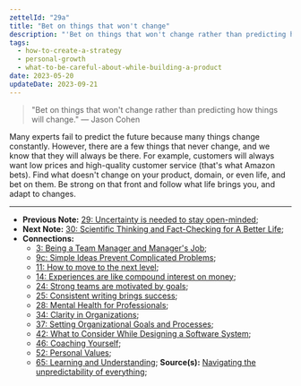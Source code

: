 ```yaml
---
zettelId: "29a"
title: "Bet on things that won't change"
description: "'Bet on things that won't change rather than predicting how things will change.' — Jason Cohen"
tags:
  - how-to-create-a-strategy
  - personal-growth
  - what-to-be-careful-about-while-building-a-product
date: 2023-05-20
updateDate: 2023-09-21
---
```


> "Bet on things that won't change rather than predicting how things will change." — Jason Cohen

Many experts fail to predict the future because many things change constantly. However, there are a few things that never change, and we know that they will always be there. For example, customers will always want low prices and high-quality customer service (that's what Amazon bets). Find what doesn't change on your product, domain, or even life, and bet on them. Be strong on that front and follow what life brings you, and adapt to changes.

---

- **Previous Note:** [29: Uncertainty is needed to stay open-minded](/notes/29/);
- **Next Note:** [30: Scientific Thinking and Fact-Checking for A Better Life](/notes/30/);
- **Connections:**
  - [3: Being a Team Manager and Manager's Job](/notes/3/);
  - [9c: Simple Ideas Prevent Complicated Problems](/notes/9c/);
  - [11: How to move to the next level](/notes/11/);
  - [14: Experiences are like compound interest on money](/notes/14/);
  - [24: Strong teams are motivated by goals](/notes/24/);
  - [25: Consistent writing brings success](/notes/25/);
  - [28: Mental Health for Professionals](/notes/28/);
  - [34: Clarity in Organizations](/notes/34/);
  - [37: Setting Organizational Goals and Processes](/notes/37/);
  - [42: What to Consider While Designing a Software System](/notes/42/);
  - [46: Coaching Yourself](/notes/46/);
  - [52: Personal Values](/notes/52/);
  - [65: Learning and Understanding](/notes/65/);
**Source(s):** [Navigating the unpredictability of everything](https://longform.asmartbear.com/predict-the-future/);
